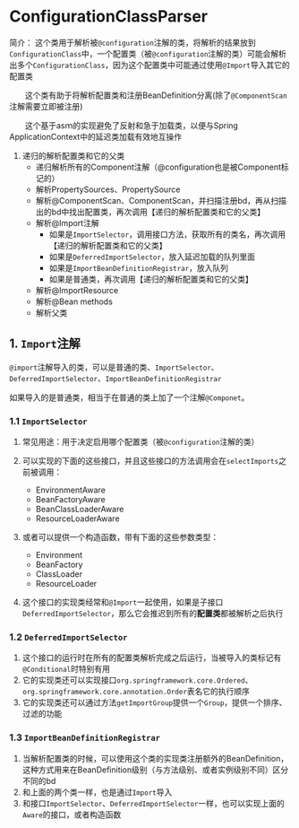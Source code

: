 # ConfigurationClassParser

简介：
        这个类用于解析被`@configuration`注解的类，将解析的结果放到`ConfigurationClass`中，一个配置类（被`@configuration`注解的类）可能会解析出多个`ConfigurationClass`，因为这个配置类中可能通过使用`@Import`导入其它的配置类

　　这个类有助于将解析配置类和注册BeanDefinition分离(除了`@ComponentScan`注解需要立即被注册)

　　这个基于asｍ的实现避免了反射和急于加载类，以便与Spring ApplicationContext中的延迟类加载有效地互操作



1. 递归的解析配置类和它的父类
   * 递归解析所有的Component注解（@configuration也是被Component标记的）
   * 解析PropertySources、PropertySource
   * 解析@ComponentScan、ComponentScan，并扫描注册bd，再从扫描出的bd中找出配置类，再次调用【递归的解析配置类和它的父类】
   * 解析@Import注解
     * 如果是`ImportSelector`，调用接口方法，获取所有的类名，再次调用【递归的解析配置类和它的父类】
     * 如果是`DeferredImportSelector`，放入延迟加载的队列里面
     * 如果是`ImportBeanDefinitionRegistrar`，放入队列
     * 如果是普通类，再次调用【递归的解析配置类和它的父类】
   * 解析@ImportResource
   * 解析@Bean methods
   * 解析父类



## 1. `Import`注解

`@import`注解导入的类，可以是普通的类、`ImportSelector`、`DeferredImportSelector`、`ImportBeanDefinitionRegistrar`

如果导入的是普通类，相当于在普通的类上加了一个注解`@Componet`。



### 1.1 `ImportSelector`

1. 常见用途：用于决定启用哪个配置类（被`@configuration`注解的类）

2. 可以实现的下面的这些接口，并且这些接口的方法调用会在`selectImports`之前被调用：
   	*  EnvironmentAware
   	*  BeanFactoryAware
   	*  BeanClassLoaderAware
   	*  ResourceLoaderAware
3. 或者可以提供一个构造函数，带有下面的这些参数类型：
   * Environment
   * BeanFactory
   * ClassLoader
   * ResourceLoader
4. 这个接口的实现类经常和`@Import`一起使用，如果是子接口`DeferredImportSelector`，那么它会推迟到所有的**配置类**都被解析之后执行

### 1.2 `DeferredImportSelector`

1. 这个接口的运行时在所有的配置类解析完成之后运行，当被导入的类标记有`@Conditional`时特别有用
2. 它的实现类还可以实现接口`org.springframework.core.Ordered`、`org.springframework.core.annotation.Order`表名它的执行顺序
3. 它的实现类还可以通过方法`getImportGroup`提供一个`Group`，提供一个排序、过滤的功能

### 1.3 `ImportBeanDefinitionRegistrar`

1. 当解析配置类的时候，可以使用这个类的实现类注册额外的BeanDefinition，这种方式用来在BeanDefinition级别（与方法级别、或者实例级别不同）区分不同的bd
2. 和上面的两个类一样，也是通过`Import`导入
3. 和接口`ImportSelector`、`DeferredImportSelector`一样，也可以实现上面的`Aware`的接口，或者构造函数

